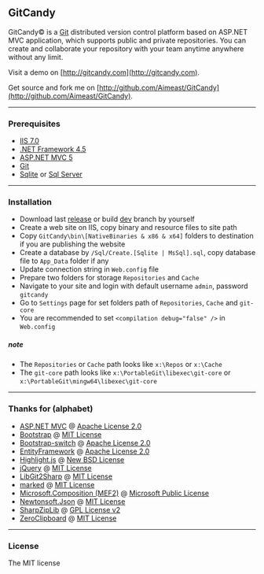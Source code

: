 ﻿## GitCandy
GitCandy© is a [Git](http://git-scm.com/documentation) distributed version control platform based on ASP.NET MVC application, which supports public and private repositories. You can create and collaborate your repository with your team anytime anywhere without any limit.

Visit a demo on [http://gitcandy.com](http://gitcandy.com).

Get source and fork me on [http://github.com/Aimeast/GitCandy](http://github.com/Aimeast/GitCandy).

---
### Prerequisites
* [IIS 7.0](http://www.iis.net/learn)
* [.NET Framework 4.5](http://www.microsoft.com/en-us/download/details.aspx?id=30653)
* [ASP.NET MVC 5](http://www.asp.net/mvc/tutorials/mvc-5)
* [Git](http://git-for-windows.github.io/)
* [Sqlite](http://system.data.sqlite.org/index.html/doc/trunk/www/downloads.wiki) or [Sql Server](http://www.microsoft.com/en-us/sqlserver/get-sql-server/try-it.aspx)

---
### Installation
* Download last [release](http://github.com/Aimeast/GitCandy/releases) or build [dev](http://github.com/Aimeast/GitCandy/dev) branch by yourself
* Create a web site on IIS, copy binary and resource files to site path
* Copy `GitCandy\bin\[NativeBinaries & x86 & x64]` folders to destination if you are publishing the website
* Create a database by `/Sql/Create.[Sqlite | MsSql].sql`, copy database file to `App_Data` folder if any
* Update connection string in `Web.config` file
* Prepare two folders for storage `Repositories` and `Cache`
* Navigate to your site and login with default username `admin`, password `gitcandy`
* Go to `Settings` page for set folders path of `Repositories`, `Cache` and `git-core`
* You are recommended to set `<compilation debug="false" />` in `Web.config`

##### *note*
* The `Repositories` or `Cache` path looks like `x:\Repos` or `x:\Cache`
* The `git-core` path looks like `x:\PortableGit\libexec\git-core` or `x:\PortableGit\mingw64\libexec\git-core`

---
### Thanks for (alphabet)
* [ASP.NET MVC](http://aspnetwebstack.codeplex.com/) @ [Apache License 2.0](http://aspnetwebstack.codeplex.com/license)
* [Bootstrap](http://github.com/twbs/bootstrap) @ [MIT License](http://github.com/twbs/bootstrap/blob/master/LICENSE)
* [Bootstrap-switch](http://github.com/nostalgiaz/bootstrap-switch) @ [Apache License 2.0](http://github.com/nostalgiaz/bootstrap-switch/blob/master/LICENSE)
* [EntityFramework](http://entityframework.codeplex.com/) @ [Apache License 2.0](http://entityframework.codeplex.com/license)
* [Highlight.js](http://github.com/isagalaev/highlight.js) @ [New BSD License](http://github.com/isagalaev/highlight.js/blob/master/LICENSE)
* [jQuery](http://github.com/jquery/jquery) @ [MIT License](http://github.com/jquery/jquery/blob/master/MIT-LICENSE.txt)
* [LibGit2Sharp](http://github.com/libgit2/libgit2sharp) @ [MIT License](http://github.com/libgit2/libgit2sharp/blob/master/LICENSE.md)
* [marked](http://github.com/chjj/marked) @ [MIT License](http://github.com/chjj/marked/blob/master/LICENSE)
* [Microsoft.Composition (MEF2)](http://mef.codeplex.com/) @ [Microsoft Public License](http://mef.codeplex.com/license)
* [Newtonsoft.Json](http://json.codeplex.com/) @ [MIT License](http://json.codeplex.com/license)
* [SharpZipLib](http://github.com/icsharpcode/SharpZipLib) @ [GPL License v2](http://github.com/icsharpcode/SharpZipLib/blob/master/doc/COPYING.txt)
* [ZeroClipboard](http://github.com/zeroclipboard/zeroclipboard) @ [MIT License](http://github.com/zeroclipboard/zeroclipboard/blob/master/LICENSE)

---
### License
The MIT license
